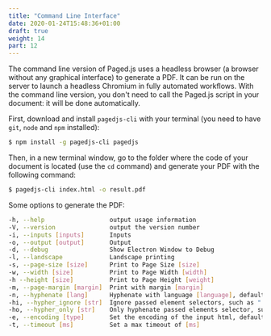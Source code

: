 ```yaml
---
title: "Command Line Interface"
date: 2020-01-24T15:48:36+01:00
draft: true
weight: 14
part: 12
---
```


The command line version of Paged.js uses a headless browser (a browser without any graphical interface) to generate a PDF. It can be run on the server to launch a headless Chromium in fully automated workflows. With the command line version, you don't need to call the Paged.js script in your document: it will be done automatically.

First, download and install `pagedjs-cli` with your terminal (you need to have `git`, `node` and `npm` installed):

```bash 
$ npm install -g pagedjs-cli pagedjs
```

Then, in a new terminal window, go to the folder where the code of your document is located (use the `cd` command) and generate your PDF with the following command:

```bash 
$ pagedjs-cli index.html -o result.pdf
```


Some options to generate the PDF:

```bash 
-h, --help                  output usage information
-V, --version               output the version number
-i, --inputs [inputs]       Inputs
-o, --output [output]       Output
-d, --debug                 Show Electron Window to Debug
-l, --landscape             Landscape printing
-s, --page-size [size]      Print to Page Size [size]
-w, --width [size]          Print to Page Width [width]
-h --height [size]          Print to Page Height [weight]
-m, --page-margin [margin]  Print with margin [margin]
-n, --hyphenate [lang]      Hyphenate with language [language], defaults to "en-us"
-hi, --hypher_ignore [str]  Ignore passed element selectors, such as ".class_to_ignore, h1"
-ho, --hypher_only [str]    Only hyphenate passed elements selector, such as ".hyphenate, aside"
-e, --encoding [type]       Set the encoding of the input html, defaults to "utf-8"
-t, --timeout [ms]          Set a max timeout of [ms]
```

